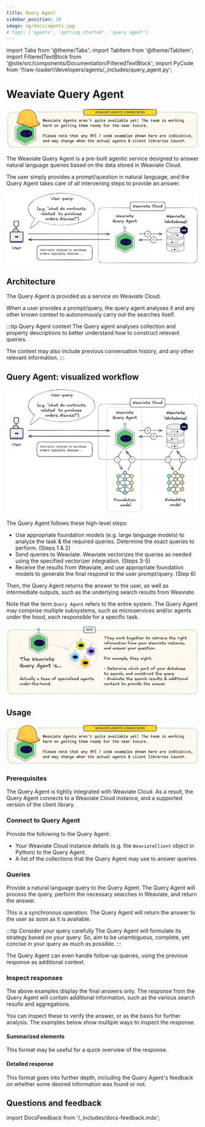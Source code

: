 ```yaml
---
title: Query Agent
sidebar_position: 10
image: og/docs/agents.jpg
# tags: ['agents', 'getting started', 'query agent']
---
```


import Tabs from '@theme/Tabs';
import TabItem from '@theme/TabItem';
import FilteredTextBlock from '@site/src/components/Documentation/FilteredTextBlock';
import PyCode from '!!raw-loader!/developers/agents/_includes/query_agent.py';

# Weaviate Query Agent

![Weaviate Agents - Coming soon](./_includes/agents_coming_soon.png "Weaviate Agents - Coming soon. Weaviate agents are not quite available yet. Please note that the API / code examples shown here are indicative, and may change when the agents / client libraries launch.")

The Weaviate Query Agent is a pre-built agentic service designed to answer natural language queries based on the data stored in Weaviate Cloud.

The user simply provides a prompt/question in natural language, and the Query Agent takes care of all intervening steps to provide an answer.

![Weaviate Query Agent from a user perspective](./_includes/query_agent_usage.png "Weaviate Query Agent from a user perspective")

## Architecture

The Query Agent is provided as a service on Weaviate Cloud.

When a user provides a prompt/query, the query agent analyses it and any other known context to autonomously carry out the searches itself.

:::tip Query Agent context
The Query agent analyses collection and property descriptions to better understand how to construct relevant queries.<br/>

The context may also include previous conversation history, and any other relevant information.
:::

## Query Agent: visualized workflow

![Weaviate Query Agent at a high level](./_includes/query_agent_architecture.png "Weaviate Query Agent at a high level")

The Query Agent follows these high-level steps:

- Use appropriate foundation models (e.g. large language models) to analyze the task & the required queries. Determine the exact queries to perform. (Steps 1 & 2)
- Send queries to Weaviate. Weaviate vectorizes the queries as needed using the specified vectorizer integration. (Steps 3-5)
- Receive the results from Weaviate, and use appropriate foundation models to generate the final respond to the user prompt/query. (Step 6)

Then, the Query Agent returns the answer to the user, as well as intermediate outputs, such as the underlying search results from Weaviate.

Note that the term `Query Agent` refers to the entire system. The Query Agent may comprise multiple subsystems, such as microservices and/or agents under the hood, each responsible for a specific task.

![Weaviate Query Agent comprises multiple agents](./_includes/query_agent_info.png "Weaviate Query Agent comprises multiple agents")

## Usage

![Weaviate Agents - Coming soon](./_includes/agents_coming_soon.png "Weaviate Agents - Coming soon. Weaviate agents are not quite available yet. Please note that the API / code examples shown here are indicative, and may change when the agents / client libraries launch.")

### Prerequisites

The Query Agent is tightly integrated with Weaviate Cloud. As a result, the Query Agent connects to a Weaviate Cloud instance, and a supported version of the client library.

### Connect to Query Agent

Provide the following to the Query Agent:

- Your Weaviate Cloud instance details (e.g. the `WeaviateClient` object in Python) to the Query Agent.
- A list of the collections that the Query Agent may use to answer queries.

<Tabs groupId="languages">
    <TabItem value="py_agents" label="Python[agents]">
        <FilteredTextBlock
            text={PyCode}
            startMarker="# START InstantiateQueryAgent"
            endMarker="# END InstantiateQueryAgent"
            language="py"
        />
    </TabItem>

</Tabs>

### Queries

Provide a natural language query to the Query Agent. The Query Agent will process the query, perform the necessary searches in Weaviate, and return the answer.

This is a synchronous operation. The Query Agent will return the answer to the user as soon as it is available.

:::tip Consider your query carefully
The Query Agent will formulate its strategy based on your query. So, aim to be unambiguous, complete, yet concise in your query as much as possible.
:::

<Tabs groupId="languages">
    <TabItem value="py_agents" label="Python[agents]">
        <FilteredTextBlock
            text={PyCode}
            startMarker="# START BasicQuery"
            endMarker="# END BasicQuery"
            language="py"
        />
    </TabItem>

</Tabs>

The Query Agent can even handle follow-up queries, using the previous response as additional context.

<Tabs groupId="languages">
    <TabItem value="py_agents" label="Python[agents]">
        <FilteredTextBlock
            text={PyCode}
            startMarker="# START FollowUpQuery"
            endMarker="# END FollowUpQuery"
            language="py"
        />
    </TabItem>

</Tabs>

### Inspect responses

The above examples display the final answers only. The response from the Query Agent will contain additional information, such as the various search results and aggregations.

You can inspect these to verify the answer, or as the basis for further analysis. The examples below show multiple ways to inspect the response.

#### Summarized elements

This format may be useful for a quick overview of the response.

<Tabs groupId="languages">
    <TabItem value="py_agents" label="Python[agents]">
        <FilteredTextBlock
            text={PyCode}
            startMarker="# START InspectResponseShort"
            endMarker="# END InspectResponseShort"
            language="py"
        />
    </TabItem>

</Tabs>

#### Detailed response

This format goes into further depth, including the Query Agent's feedback on whether some desired information was found or not.

<Tabs groupId="languages">
    <TabItem value="py_agents" label="Python[agents]">
        <FilteredTextBlock
            text={PyCode}
            startMarker="# START InspectResponseFull"
            endMarker="# END InspectResponseFull"
            language="py"
        />
    </TabItem>

</Tabs>


## Questions and feedback

import DocsFeedback from '/_includes/docs-feedback.mdx';

<DocsFeedback/>

